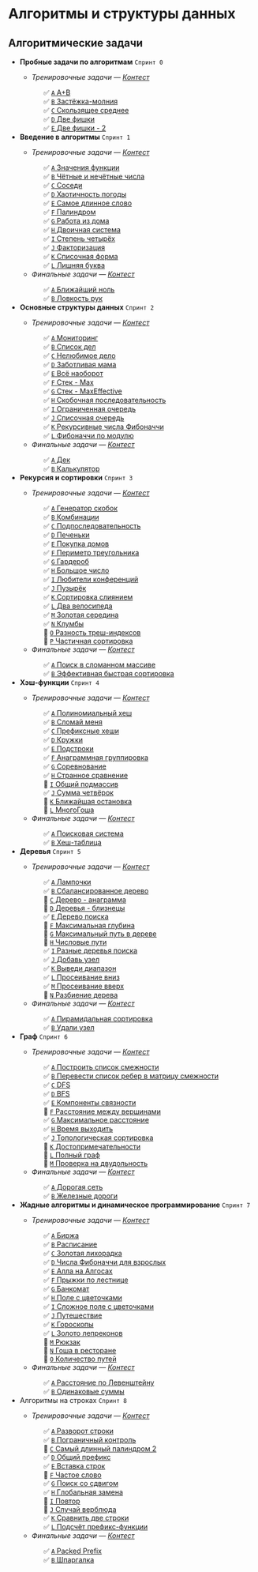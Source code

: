 <h1>Алгоритмы и структуры данных</h1>

<h2>Алгоритмические задачи</h2>

<ul>
<li><b>Пробные задачи по алгоритмам</b> <code>Спринт 0</code></li>
<ul>
<li><i>Тренировочные задачи — <a href="https://contest.yandex.ru/contest/26365/problems/">Контест</a></i></li>
<ul>
✅ <a href="./00_Trial-problems-by-algorithms/A_A-plus-B"><code>A</code> A+B</a><br>
✅ <a href="./00_Trial-problems-by-algorithms/B_Zip-fastener"><code>B</code> Застёжка-молния</a><br>
✅ <a href="./00_Trial-problems-by-algorithms/C_Moving-average"><code>C</code> Скользящее среднее</a><br>
✅ <a href="./00_Trial-problems-by-algorithms/D_Two-chips"><code>D</code> Две фишки</a><br>
✅ <a href="./00_Trial-problems-by-algorithms/E_Two-chips-2"><code>E</code> Две фишки - 2</a><br>
</ul>
</ul>

<li><b>Введение в алгоритмы</b> <code>Спринт 1</code></li>
<ul>
<li><i>Тренировочные задачи — <a href="https://contest.yandex.ru/contest/22449/problems/">Контест</a></i></li>
<ul>
✅ <a href="./01_Introduction-to-algorithms/Training-problems/A_Function-values"><code>A</code> Значения функции</a><br>
✅ <a href="./01_Introduction-to-algorithms/Training-problems/B_Even-and-odd-numbers"><code>B</code> Чётные и нечётные числа</a><br>
✅ <a href="./01_Introduction-to-algorithms/Training-problems/C_Neighbours"><code>C</code> Соседи</a><br>
✅ <a href="./01_Introduction-to-algorithms/Training-problems/D_Chaotic-weather"><code>D</code> Хаотичность погоды</a><br>
✅ <a href="./01_Introduction-to-algorithms/Training-problems/E_The-longest-word"><code>E</code> Самое длинное слово</a><br>
✅ <a href="./01_Introduction-to-algorithms/Training-problems/F_Palindrome"><code>F</code> Палиндром</a><br>
✅ <a href="./01_Introduction-to-algorithms/Training-problems/G_Work-from-home"><code>G</code> Работа из дома</a><br>
✅ <a href="./01_Introduction-to-algorithms/Training-problems/H_Binary-system"><code>H</code> Двоичная система</a><br>
✅ <a href="./01_Introduction-to-algorithms/Training-problems/I_Power-of_four"><code>I</code> Степень четырёх</a><br>
✅ <a href="./01_Introduction-to-algorithms/Training-problems/J_Factorization"><code>J</code> Факторизация</a><br>
✅ <a href="./01_Introduction-to-algorithms/Training-problems/K_List-form"><code>K</code> Списочная форма</a><br>
✅ <a href="./01_Introduction-to-algorithms/Training-problems/L_Extra-letter"><code>L</code> Лишняя буква</a><br>
</ul>
<li><i>Финальные задачи — <a href="https://contest.yandex.ru/contest/22449/problems/">Контест</a></i></li>
<ul>
✅ <a href="./01_Introduction-to-algorithms/Final-problems/A_Nearest-zero"><code>A</code> Ближайший ноль</a><br>
✅ <a href="./01_Introduction-to-algorithms/Final-problems/B_Sleight-of-hand"><code>B</code> Ловкость рук</a><br>
</ul>
</ul>

<li><b>Основные структуры данных</b> <code>Спринт 2</code></li>
<ul>
<li><i>Тренировочные задачи — <a href="https://contest.yandex.ru/contest/22779/problems/">Контест</a></i></li>
<ul>
✅ <a href=""><code>A</code> Мониторинг</a><br>
✅ <a href=""><code>B</code> Список дел</a><br>
✅ <a href=""><code>C</code> Нелюбимое дело</a><br>
✅ <a href=""><code>D</code> Заботливая мама</a><br>
✅ <a href=""><code>E</code> Всё наоборот</a><br>
✅ <a href=""><code>F</code> Стек - Max</a><br>
✅ <a href=""><code>G</code> Стек - MaxEffective</a><br>
✅ <a href=""><code>H</code> Скобочная последовательность</a><br>
✅ <a href=""><code>I</code> Ограниченная очередь</a><br>
✅ <a href=""><code>J</code> Списочная очередь</a><br>
✅ <a href=""><code>K</code> Рекурсивные числа Фибоначчи</a><br>
✅ <a href=""><code>L</code> Фибоначчи по модулю</a><br>
</ul>
<li><i>Финальные задачи — <a href="https://contest.yandex.ru/contest/22781/problems">Контест</a></i></li>
<ul>
✅ <a href=""><code>A</code> Дек</a><br>
✅ <a href=""><code>B</code> Калькулятор</a><br>
</ul>
</ul>

<li><b>Рекурсия и сортировки</b> <code>Спринт 3</code></li>
<ul>
<li><i>Тренировочные задачи — <a href="https://contest.yandex.ru/contest/23638/problems/">Контест</a></i></li>
<ul>
✅ <a href=""><code>A</code> Генератор скобок</a><br>
✅ <a href=""><code>B</code> Комбинации</a><br>
✅ <a href=""><code>C</code> Подпоследовательность</a><br>
✅ <a href=""><code>D</code> Печеньки</a><br>
✅ <a href=""><code>E</code> Покупка домов</a><br>
✅ <a href=""><code>F</code> Периметр треугольника</a><br>
✅ <a href=""><code>G</code> Гардероб</a><br>
✅ <a href=""><code>H</code> Большое число</a><br>
✅ <a href=""><code>I</code> Любители конференций</a><br>
✅ <a href=""><code>J</code> Пузырёк</a><br>
✅ <a href=""><code>K</code> Сортировка слиянием</a><br>
✅ <a href=""><code>L</code> Два велосипеда</a><br>
✅ <a href=""><code>M</code> Золотая середина</a><br>
✅ <a href=""><code>N</code> Клумбы</a><br>
🔲 <a href=""><code>O</code> Разность треш-индексов</a><br>
🔲 <a href=""><code>P</code> Частичная сортировка</a><br>
</ul>
<li><i>Финальные задачи — <a href="https://contest.yandex.ru/contest/23815/problems/">Контест</a></i></li>
<ul>
✅ <a href=""><code>A</code> Поиск в сломанном массиве</a><br>
✅ <a href=""><code>B</code> Эффективная быстрая сортировка</a><br>
</ul>
</ul>

<li><b>Хэш-функции</b> <code>Спринт 4</code></li>
<ul>
<li><i>Тренировочные задачи — <a href="https://contest.yandex.ru/contest/23991/problems/">Контест</a></i></li>
<ul>
✅ <a href=""><code>A</code> Полиномиальный хеш</a><br>
✅ <a href=""><code>B</code> Сломай меня</a><br>
✅ <a href=""><code>C</code> Префиксные хеши</a><br>
✅ <a href=""><code>D</code> Кружки</a><br>
✅ <a href=""><code>E</code> Подстроки</a><br>
✅ <a href=""><code>F</code> Анаграммная группировка</a><br>
✅ <a href=""><code>G</code> Соревнование</a><br>
✅ <a href=""><code>H</code> Странное сравнение</a><br>
🔲 <a href=""><code>I</code> Общий подмассив</a><br>
✅ <a href=""><code>J</code> Сумма четвёрок</a><br>
🔲 <a href=""><code>K</code> Ближайшая остановка</a><br>
🔲 <a href=""><code>L</code> МногоГоша</a><br>
</ul>
<li><i>Финальные задачи — <a href="https://contest.yandex.ru/contest/24414/problems/">Контест</a></i></li>
<ul>
✅ <a href=""><code>A</code> Поисковая система</a><br>
✅ <a href=""><code>B</code> Хеш-таблица</a><br>
</ul>
</ul>

<li><b>Деревья</b> <code>Спринт 5</code></li>
<ul>
<li><i>Тренировочные задачи — <a href="https://contest.yandex.ru/contest/24809/problems">Контест</a></i></li>
<ul>
✅ <a href=""><code>A</code> Лампочки</a><br>
✅ <a href=""><code>B</code> Сбалансированное дерево</a><br>
🔲 <a href=""><code>C</code> Дерево - анаграмма</a><br>
🔲 <a href=""><code>D</code> Деревья - близнецы</a><br>
✅ <a href=""><code>E</code> Дерево поиска</a><br>
🔲 <a href=""><code>F</code> Максимальная глубина</a><br>
🔲 <a href=""><code>G</code> Максимальный путь в дереве</a><br>
🔲 <a href=""><code>H</code> Числовые пути</a><br>
✅ <a href=""><code>I</code> Разные деревья поиска</a><br>
✅ <a href=""><code>J</code> Добавь узел</a><br>
✅ <a href=""><code>K</code> Выведи диапазон</a><br>
✅ <a href=""><code>L</code> Просеивание вниз</a><br>
✅ <a href=""><code>M</code> Просеивание вверх</a><br>
🔲 <a href=""><code>N</code> Разбиение дерева</a><br>
</ul>
<li><i>Финальные задачи — <a href="https://contest.yandex.ru/contest/24810/problems">Контест</a></i></li>
<ul>
✅ <a href=""><code>A</code> Пирамидальная сортировка</a><br>
✅ <a href=""><code>B</code> Удали узел</a><br>
</ul>
</ul>

<li><b>Граф</b> <code>Спринт 6</code></li>
<ul>
<li><i>Тренировочные задачи — <a href="https://contest.yandex.ru/contest/25069/problems/">Контест</a></i></li>
<ul>
✅ <a href=""><code>A</code> Построить список смежности</a><br>
✅ <a href=""><code>B</code> Перевести список ребер в матрицу смежности</a><br>
✅ <a href=""><code>C</code> DFS</a><br>
✅ <a href=""><code>D</code> BFS</a><br>
✅ <a href=""><code>E</code> Компоненты связности</a><br>
🔲 <a href=""><code>F</code> Расстояние между вершинами</a><br>
✅ <a href=""><code>G</code> Максимальное расстояние</a><br>
✅ <a href=""><code>H</code> Время выходить</a><br>
✅ <a href=""><code>J</code> Топологическая сортировка</a><br>
🔲 <a href=""><code>K</code> Достопримечательности</a><br>
🔲 <a href=""><code>L</code> Полный граф</a><br>
🔲 <a href=""><code>M</code> Проверка на двудольность</a><br>
</ul>
<li><i>Финальные задачи — <a href="https://contest.yandex.ru/contest/25070/problems/">Контест</a></i></li>
<ul>
✅ <a href=""><code>A</code> Дорогая сеть</a><br>
✅ <a href=""><code>B</code> Железные дороги</a><br>
</ul>
</ul>

<li><b>Жадные алгоритмы и динамическое программирование</b> <code>Спринт 7</code></li>
<ul>
<li><i>Тренировочные задачи — <a href="https://contest.yandex.ru/contest/25596/problems/">Контест</a></i></li>
<ul>
✅ <a href=""><code>A</code> Биржа</a><br>
✅ <a href=""><code>B</code> Расписание</a><br>
✅ <a href=""><code>C</code> Золотая лихорадка</a><br>
✅ <a href=""><code>D</code> Числа Фибоначчи для взрослых</a><br>
✅ <a href=""><code>E</code> Алла на Алгосах</a><br>
✅ <a href=""><code>F</code> Прыжки по лестнице</a><br>
✅ <a href=""><code>G</code> Банкомат</a><br>
✅ <a href=""><code>H</code> Поле с цветочками</a><br>
✅ <a href=""><code>I</code> Сложное поле с цветочками</a><br>
✅ <a href=""><code>J</code> Путешествие</a><br>
✅ <a href=""><code>K</code> Гороскопы</a><br>
✅ <a href=""><code>L</code> Золото лепреконов</a><br>
🔲 <a href=""><code>M</code> Рюкзак</a><br>
🔲 <a href=""><code>N</code> Гоша в ресторане</a><br>
🔲 <a href=""><code>O</code> Количество путей</a><br>
</ul>
<li><i>Финальные задачи — <a href="https://contest.yandex.ru/contest/25597/problems/">Контест</a></i></li>
<ul>
✅ <a href=""><code>A</code> Расстояние по Левенштейну</a><br>
✅ <a href=""><code>B</code> Одинаковые суммы</a><br>
</ul>
</ul>

<li><b></b>Алгоритмы на строках <code>Спринт 8</code></li>
<ul>
<li><i>Тренировочные задачи — <a href="https://contest.yandex.ru/contest/26131/problems/">Контест</a></i></li>
<ul>
✅ <a href=""><code>A</code> Разворот строки</a><br>
✅ <a href=""><code>B</code> Пограничный контроль</a><br>
🔲 <a href=""><code>C</code> Самый длинный палиндром 2</a><br>
✅ <a href=""><code>D</code> Общий префикс</a><br>
✅ <a href=""><code>E</code> Вставка строк</a><br>
🔲 <a href=""><code>F</code> Частое слово</a><br>
✅ <a href=""><code>G</code> Поиск со сдвигом</a><br>
✅ <a href=""><code>H</code> Глобальная замена</a><br>
🔲 <a href=""><code>I</code> Повтор</a><br>
🔲 <a href=""><code>J</code> Случай верблюда</a><br>
✅ <a href=""><code>K</code> Сравнить две строки</a><br>
✅ <a href=""><code>L</code> Подсчёт префикс-функции</a><br>
</ul>
<li><i>Финальные задачи — <a href="https://contest.yandex.ru/contest/26133/problems/">Контест</a></i></li>
<ul>
✅ <a href=""><code>A</code> Packed Prefix</a><br>
✅ <a href=""><code>B</code> Шпаргалка</a><br>
</ul>
</ul>
</ul>